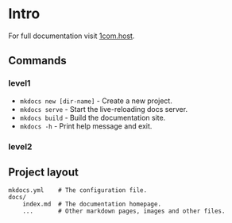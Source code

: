 # Intro

For full documentation visit [1com.host](https://www.1com.host).

## Commands

### level1
* `mkdocs new [dir-name]` - Create a new project.
* `mkdocs serve` - Start the live-reloading docs server.
* `mkdocs build` - Build the documentation site.
* `mkdocs -h` - Print help message and exit.
### level2


## Project layout

    mkdocs.yml    # The configuration file.
    docs/
        index.md  # The documentation homepage.
        ...       # Other markdown pages, images and other files.

